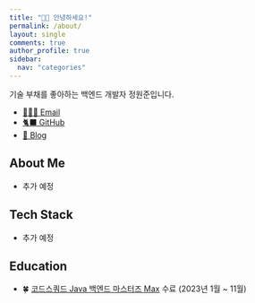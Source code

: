 ```yaml
---
title: "🙋🏻 안녕하세요!"
permalink: /about/
layout: single
comments: true
author_profile: true
sidebar:
  nav: "categories"
---
```


기술 부채를 좋아하는 백엔드 개발자 정원준입니다.

- <a href="mailto:won4885@gmail.com">🧑🏻‍💻 Email</a>
- <a href="https://github.com/devbattery">🐈‍⬛ GitHub</a>
- <a href="https://devbattery.com">🧤 Blog</a>

## About Me

- 추가 예정

## Tech Stack

- 추가 예정

## Education

- 🍀 [코드스쿼드 Java 백엔드 마스터즈 Max](https://codesquad.kr/masters/) 수료 (2023년 1월 ~ 11월)
